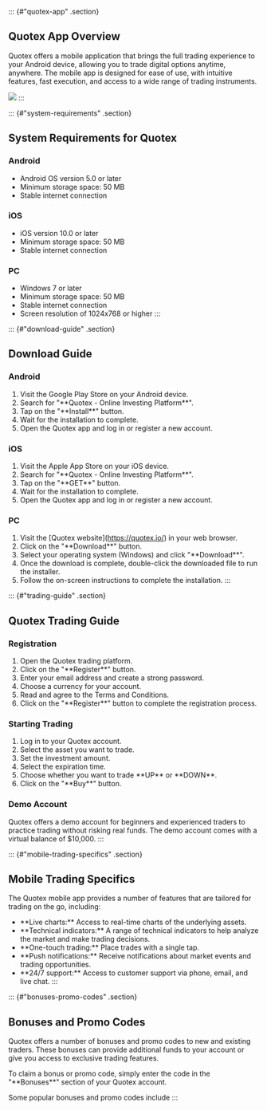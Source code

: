 ::: {#"quotex-app" .section}
## Quotex App Overview

Quotex offers a mobile application that brings the full trading
experience to your Android device, allowing you to trade digital options
anytime, anywhere. The mobile app is designed for ease of use, with
intuitive features, fast execution, and access to a wide range of
trading instruments.

[![](https://static.quotex.io/files/1_en/300_250.jpg)](https://traff.sbs/brokerqxsignupf)
:::

::: {#"system-requirements" .section}
## System Requirements for Quotex

### Android

-   Android OS version 5.0 or later
-   Minimum storage space: 50 MB
-   Stable internet connection

### iOS

-   iOS version 10.0 or later
-   Minimum storage space: 50 MB
-   Stable internet connection

### PC

-   Windows 7 or later
-   Minimum storage space: 50 MB
-   Stable internet connection
-   Screen resolution of 1024x768 or higher
:::

::: {#"download-guide" .section}
## Download Guide

### Android

1.  Visit the Google Play Store on your Android device.
2.  Search for "\*\*Quotex - Online Investing Platform\*\*".
3.  Tap on the "\*\*Install\*\*" button.
4.  Wait for the installation to complete.
5.  Open the Quotex app and log in or register a new account.

### iOS

1.  Visit the Apple App Store on your iOS device.
2.  Search for "\*\*Quotex - Online Investing Platform\*\*".
3.  Tap on the "\*\*GET\*\*" button.
4.  Wait for the installation to complete.
5.  Open the Quotex app and log in or register a new account.

### PC

1.  Visit the \[Quotex website\](https://quotex.io/) in your web
    browser.
2.  Click on the "\*\*Download\*\*" button.
3.  Select your operating system (Windows) and click
    "\*\*Download\*\*".
4.  Once the download is complete, double-click the downloaded file to
    run the installer.
5.  Follow the on-screen instructions to complete the installation.
:::

::: {#"trading-guide" .section}
## Quotex Trading Guide

### Registration

1.  Open the Quotex trading platform.
2.  Click on the "\*\*Register\*\*" button.
3.  Enter your email address and create a strong password.
4.  Choose a currency for your account.
5.  Read and agree to the Terms and Conditions.
6.  Click on the "\*\*Register\*\*" button to complete the
    registration process.

### Starting Trading

1.  Log in to your Quotex account.
2.  Select the asset you want to trade.
3.  Set the investment amount.
4.  Select the expiration time.
5.  Choose whether you want to trade \*\*UP\*\* or \*\*DOWN\*\*.
6.  Click on the "\*\*Buy\*\*" button.

### Demo Account

Quotex offers a demo account for beginners and experienced traders to
practice trading without risking real funds. The demo account comes with
a virtual balance of \$10,000.
:::

::: {#"mobile-trading-specifics" .section}
## Mobile Trading Specifics

The Quotex mobile app provides a number of features that are tailored
for trading on the go, including:

-   \*\*Live charts:\*\* Access to real-time charts of the underlying
    assets.
-   \*\*Technical indicators:\*\* A range of technical indicators to
    help analyze the market and make trading decisions.
-   \*\*One-touch trading:\*\* Place trades with a single tap.
-   \*\*Push notifications:\*\* Receive notifications about market
    events and trading opportunities.
-   \*\*24/7 support:\*\* Access to customer support via phone, email,
    and live chat.
:::

::: {#"bonuses-promo-codes" .section}
## Bonuses and Promo Codes

Quotex offers a number of bonuses and promo codes to new and existing
traders. These bonuses can provide additional funds to your account or
give you access to exclusive trading features.

To claim a bonus or promo code, simply enter the code in the
"\*\*Bonuses\*\*" section of your Quotex account.

Some popular bonuses and promo codes include
:::


